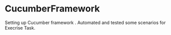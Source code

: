 # CucumberFramework
Setting up Cucumber framework .
Automated and tested some scenarios for Execrise Task.
